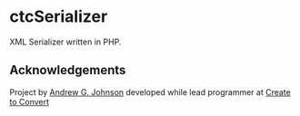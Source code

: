 ctcSerializer
=============

XML Serializer written in PHP.

## Acknowledgements

Project by [Andrew G. Johnson](https://github.com/andrewgjohnson) developed while lead programmer at [Create to Convert](http://www.createtoconvert.com/)